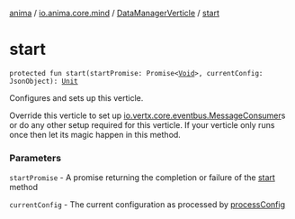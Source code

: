 [anima](../../index.md) / [io.anima.core.mind](../index.md) / [DataManagerVerticle](index.md) / [start](./start.md)

# start

`protected fun start(startPromise: Promise<`[`Void`](https://docs.oracle.com/javase/6/docs/api/java/lang/Void.html)`>, currentConfig: JsonObject): `[`Unit`](https://kotlinlang.org/api/latest/jvm/stdlib/kotlin/-unit/index.html)

Configures and sets up this verticle.

Override this verticle to set up [io.vertx.core.eventbus.MessageConsumer](#)s or do any
other setup required for this verticle. If your verticle only runs once then let
its magic happen in this method.

### Parameters

`startPromise` - A promise returning the completion or failure of the [start](../../io.anima/-anima-verticle/start.md) method

`currentConfig` - The current configuration as processed by [processConfig](../../io.anima/-anima-verticle/process-config.md)